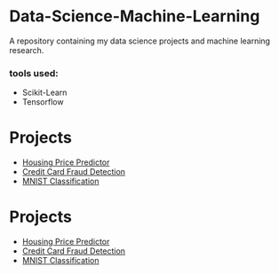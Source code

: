 # Data-Science-Machine-Learning

A repository containing my data science projects and machine learning research.

### tools used: 
* Scikit-Learn
* Tensorflow

# Projects
* [Housing Price Predictor](https://github.com/spregler/Data-Science-Machine-Learning/tree/master/housing_prediction)
* [Credit Card Fraud Detection](https://github.com/spregler/Data-Science-Machine-Learning/tree/master/Credit%20Card%20Fraud)
* [MNIST Classification](https://github.com/spregler/Data-Science-Machine-Learning/blob/master/MNIST%20Classification/MNIST.ipynb)

# Projects
* [Housing Price Predictor](https://github.com/spregler/Data-Science-Machine-Learning/tree/master/housing_prediction)
* [Credit Card Fraud Detection](https://github.com/spregler/Data-Science-Machine-Learning/tree/master/Credit%20Card%20Fraud)
* [MNIST Classification](https://nbviewer.jupyter.org/github/spregler/Data-Science-Machine-Learning/blob/master/MNIST%20Classification/MNIST.ipynb)
